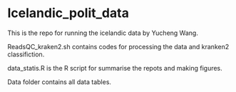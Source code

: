 # Icelandic_polit_data

This is the repo for running the icelandic data by Yucheng Wang.

ReadsQC_kraken2.sh contains codes for processing the data and kranken2 classifiction.

data_statis.R is the R script for summarise the repots and making figures.

Data folder contains all data tables.
